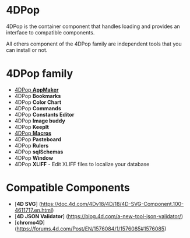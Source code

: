 # 4DPop

4DPop is the container component that handles loading and provides an interface to compatible components.

All others component of the 4DPop family are independent tools that you can install or not.

# 4DPop family

* [4DPop **AppMaker**](https://github.com/vdelachaux/4DPop-AppMaker)
* 4DPop **Bookmarks**
* 4DPop **Color Chart**
* 4DPop **Commands**
* 4DPop **Constants Editor**
* 4DPop **Image buddy**
* 4DPop **KeepIt**
* [4DPop **Macros**](https://github.com/vdelachaux/4DPop-Macros)
* 4DPop **Pasteboard**
* 4DPop **Rulers**
* 4DPop **sqlSchemas**
* 4DPop **Window**
* 4DPop **XLIFF** - Edit XLIFF files to localize your database

# Compatible Components

* [**4D SVG**] (https://doc.4d.com/4Dv18/4D/18/4D-SVG-Component.100-4611717.en.html)
* [**4D JSON Validator**] (https://blog.4d.com/a-new-tool-json-validator/)
* [**chromo4D**] (https://forums.4d.com/Post/EN/1576084/1/1576085#1576085)


